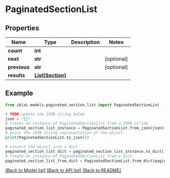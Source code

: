 # PaginatedSectionList


## Properties

Name | Type | Description | Notes
------------ | ------------- | ------------- | -------------
**count** | **int** |  | 
**next** | **str** |  | [optional] 
**previous** | **str** |  | [optional] 
**results** | [**List[Section]**](Section.md) |  | 

## Example

```python
from iblai.models.paginated_section_list import PaginatedSectionList

# TODO update the JSON string below
json = "{}"
# create an instance of PaginatedSectionList from a JSON string
paginated_section_list_instance = PaginatedSectionList.from_json(json)
# print the JSON string representation of the object
print(PaginatedSectionList.to_json())

# convert the object into a dict
paginated_section_list_dict = paginated_section_list_instance.to_dict()
# create an instance of PaginatedSectionList from a dict
paginated_section_list_from_dict = PaginatedSectionList.from_dict(paginated_section_list_dict)
```
[[Back to Model list]](../README.md#documentation-for-models) [[Back to API list]](../README.md#documentation-for-api-endpoints) [[Back to README]](../README.md)


